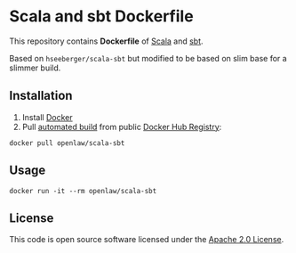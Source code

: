 # Scala and sbt Dockerfile

This repository contains **Dockerfile** of [Scala](http://www.scala-lang.org) and [sbt](http://www.scala-sbt.org).

Based on `hseeberger/scala-sbt` but modified to be based on slim base for a slimmer build.

## Installation ##

1. Install [Docker](https://www.docker.com)
2. Pull [automated build](https://hub.docker.com/r/openlaw/scala-sbt/) from public [Docker Hub Registry](https://registry.hub.docker.com):
```
docker pull openlaw/scala-sbt
```

## Usage ##

```
docker run -it --rm openlaw/scala-sbt
```

## License ##

This code is open source software licensed under the [Apache 2.0 License]("http://www.apache.org/licenses/LICENSE-2.0.html").
